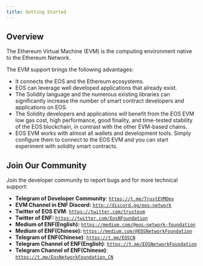 ```yaml
---
title: Getting Started
---
```


## Overview

The Ethereum Virtual Machine (EVM) is the computing environment native to the Ethereum Network.

The EVM support brings the following advantages:

* It connects the EOS and the Ethereum ecosystems.
* EOS can leverage well developed applications that already exist.
* The Solidity language and the numerous existing libraries can significantly increase the number of smart contract developers and applications on EOS.
* The Solidity developers and applications will benefit from the EOS EVM low gas cost, high performance, good finality, and time-tested stability of the EOS blockchain, in contrast with the other EVM-based chains.
* EOS EVM works with almost all wallets and development tools. Simply configure them to connect to the EOS EVM and you can start experiment with solidity smart contracts.

## Join Our Community

Join the developer community to report bugs and for more technical support:

* **Telegram of Developer Community**: [`https://t.me/TrustEVMDev`](https://t.me/TrustEVMDev)
* **EVM Channel in ENF Discord:** [`http://discord.gg/eos-network`](http://discord.gg/eos-network)
* **Twitter of EOS EVM**: [`https://twitter.com/trustevm`](https://twitter.com/trustevm)
* **Twitter of ENF:**  [`https://twitter.com/EosNFoundation`](https://twitter.com/EosNFoundation)
* **Medium of ENF(English):** [`https://medium.com/@eos-network-foundation`](https://medium.com/@eos-network-foundation)
* **Medium of ENF(Chinese):** [`https://medium.com/@EOSNetworkFoundation`](https://medium.com/@EOSNetworkFoundation)
* **Telegram of ENF(Chinese)**: [`https://t.me/EOSCN`](https://t.me/EOSCN)
* **Telegram Channel of ENF(English)**: [`https://t.me/EOSNetworkFoundation`](https://t.me/EOSNetworkFoundation)
* **Telegram Channel of ENF(Chinese)**: [`https://t.me/EosNetworkFoundation_CN`](https://t.me/EosNetworkFoundation\_CN)
